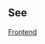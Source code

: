 ## See
[Frontend](https://github.com/luuishenriique/curriculum-gen/blob/release-0.0.0/curriculum-gen-frontend/README.md "")
